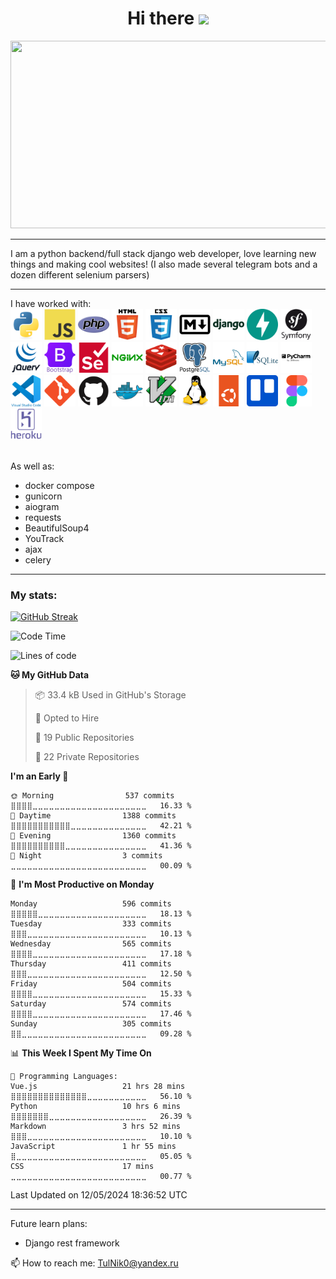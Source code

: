 <h1 align="center">Hi there <img src="https://media.giphy.com/media/hvRJCLFzcasrR4ia7z/giphy.gif" width="40"></h1>
<p align="center"><img src="https://media.giphy.com/media/dWesBcTLavkZuG35MI/giphy.gif" width="600" height="300"  /></p>

---

I am a python backend/full stack django web developer, love learning new things and making cool websites!
(I also made several telegram bots and a dozen different selenium parsers)

---

I have worked with:<br>
<img src="https://github.com/devicons/devicon/blob/master/icons/python/python-original.svg" width="50px" height="50px">
<img src="https://github.com/devicons/devicon/blob/master/icons/javascript/javascript-original.svg" width="50px" height="50px">
<img src="https://github.com/devicons/devicon/blob/master/icons/php/php-original.svg" width="50px" height="50px">
<img src="https://github.com/devicons/devicon/blob/master/icons/html5/html5-original-wordmark.svg" width="50px" height="50px">
<img src="https://github.com/devicons/devicon/blob/master/icons/css3/css3-original-wordmark.svg" width="50px" height="50px">
<img src="https://github.com/devicons/devicon/blob/master/icons/markdown/markdown-original.svg" width="50px" height="50px">
<img src="https://github.com/devicons/devicon/blob/master/icons/django/django-plain-wordmark.svg" width="50px" height="50px">
<img src="https://github.com/devicons/devicon/blob/master/icons/fastapi/fastapi-original.svg" width="50px" height="50px">
<img src="https://github.com/devicons/devicon/blob/master/icons/symfony/symfony-original-wordmark.svg" width="50px" height="50px">
<img src="https://github.com/devicons/devicon/blob/master/icons/jquery/jquery-original-wordmark.svg" width="50px" height="50px">
<img src="https://github.com/devicons/devicon/blob/master/icons/bootstrap/bootstrap-original-wordmark.svg" width="50px" height="50px">
<img src="https://github.com/devicons/devicon/blob/master/icons/selenium/selenium-original.svg" width="50px" height="50px">
<img src="https://github.com/devicons/devicon/blob/master/icons/nginx/nginx-original.svg" width="50px" height="50px">
<img src="https://github.com/devicons/devicon/blob/master/icons/redis/redis-original.svg" width="50px" height="50px">
<img src="https://github.com/devicons/devicon/blob/master/icons/postgresql/postgresql-original-wordmark.svg" width="50px" height="50px">
<img src="https://github.com/devicons/devicon/blob/master/icons/mysql/mysql-original-wordmark.svg" width="50px" height="50px">
<img src="https://github.com/devicons/devicon/blob/master/icons/sqlite/sqlite-original-wordmark.svg" width="50px" height="50px">
<img src="https://github.com/devicons/devicon/blob/master/icons/pycharm/pycharm-original-wordmark.svg" width="50px" height="50px">
<img src="https://github.com/devicons/devicon/blob/master/icons/vscode/vscode-original-wordmark.svg" width="50px" height="50px">
<img src="https://github.com/devicons/devicon/blob/master/icons/git/git-original.svg" width="50px" height="50px">
<img src="https://github.com/devicons/devicon/blob/master/icons/github/github-original.svg" width="50px" height="50px">
<img src="https://github.com/devicons/devicon/blob/master/icons/docker/docker-original.svg" width="50px" height="50px">
<img src="https://github.com/devicons/devicon/blob/master/icons/vim/vim-original.svg" width="50px" height="50px">
<img src="https://github.com/devicons/devicon/blob/master/icons/linux/linux-original.svg" width="50px" height="50px">
<img src="https://github.com/devicons/devicon/blob/master/icons/ubuntu/ubuntu-plain.svg" width="50px" height="50px">
<img src="https://github.com/devicons/devicon/blob/master/icons/trello/trello-plain.svg" width="50px" height="50px">
<img src="https://github.com/devicons/devicon/blob/master/icons/figma/figma-original.svg" width="50px" height="50px">
<img src="https://github.com/devicons/devicon/blob/master/icons/heroku/heroku-original-wordmark.svg" width="50px" height="50px">

<br>As well as:
- docker compose
- gunicorn
- aiogram
- requests
- BeautifulSoup4
- YouTrack
- ajax
- celery

---

### My stats:

[![GitHub Streak](http://github-readme-streak-stats.herokuapp.com?user=LaGGgggg&theme=radical)](https://git.io/streak-stats)<br>

<!--START_SECTION:waka-->
![Code Time](http://img.shields.io/badge/Code%20Time-1%2C498%20hrs%2017%20mins-blue)

![Lines of code](https://img.shields.io/badge/From%20Hello%20World%20I%27ve%20Written-2.0%20million%20lines%20of%20code-blue)

**🐱 My GitHub Data** 

> 📦 33.4 kB Used in GitHub's Storage 
 > 
> 💼 Opted to Hire
 > 
> 📜 19 Public Repositories 
 > 
> 🔑 22 Private Repositories 
 > 
**I'm an Early 🐤** 

```text
🌞 Morning                537 commits         ⣿⣿⣿⣿⣀⣀⣀⣀⣀⣀⣀⣀⣀⣀⣀⣀⣀⣀⣀⣀⣀⣀⣀⣀⣀   16.33 % 
🌆 Daytime                1388 commits        ⣿⣿⣿⣿⣿⣿⣿⣿⣿⣿⣿⣀⣀⣀⣀⣀⣀⣀⣀⣀⣀⣀⣀⣀⣀   42.21 % 
🌃 Evening                1360 commits        ⣿⣿⣿⣿⣿⣿⣿⣿⣿⣿⣀⣀⣀⣀⣀⣀⣀⣀⣀⣀⣀⣀⣀⣀⣀   41.36 % 
🌙 Night                  3 commits           ⣀⣀⣀⣀⣀⣀⣀⣀⣀⣀⣀⣀⣀⣀⣀⣀⣀⣀⣀⣀⣀⣀⣀⣀⣀   00.09 % 
```
📅 **I'm Most Productive on Monday** 

```text
Monday                   596 commits         ⣿⣿⣿⣿⣿⣀⣀⣀⣀⣀⣀⣀⣀⣀⣀⣀⣀⣀⣀⣀⣀⣀⣀⣀⣀   18.13 % 
Tuesday                  333 commits         ⣿⣿⣿⣀⣀⣀⣀⣀⣀⣀⣀⣀⣀⣀⣀⣀⣀⣀⣀⣀⣀⣀⣀⣀⣀   10.13 % 
Wednesday                565 commits         ⣿⣿⣿⣿⣀⣀⣀⣀⣀⣀⣀⣀⣀⣀⣀⣀⣀⣀⣀⣀⣀⣀⣀⣀⣀   17.18 % 
Thursday                 411 commits         ⣿⣿⣿⣀⣀⣀⣀⣀⣀⣀⣀⣀⣀⣀⣀⣀⣀⣀⣀⣀⣀⣀⣀⣀⣀   12.50 % 
Friday                   504 commits         ⣿⣿⣿⣿⣀⣀⣀⣀⣀⣀⣀⣀⣀⣀⣀⣀⣀⣀⣀⣀⣀⣀⣀⣀⣀   15.33 % 
Saturday                 574 commits         ⣿⣿⣿⣿⣀⣀⣀⣀⣀⣀⣀⣀⣀⣀⣀⣀⣀⣀⣀⣀⣀⣀⣀⣀⣀   17.46 % 
Sunday                   305 commits         ⣿⣿⣀⣀⣀⣀⣀⣀⣀⣀⣀⣀⣀⣀⣀⣀⣀⣀⣀⣀⣀⣀⣀⣀⣀   09.28 % 
```


📊 **This Week I Spent My Time On** 

```text
💬 Programming Languages: 
Vue.js                   21 hrs 28 mins      ⣿⣿⣿⣿⣿⣿⣿⣿⣿⣿⣿⣿⣿⣿⣀⣀⣀⣀⣀⣀⣀⣀⣀⣀⣀   56.10 % 
Python                   10 hrs 6 mins       ⣿⣿⣿⣿⣿⣿⣿⣀⣀⣀⣀⣀⣀⣀⣀⣀⣀⣀⣀⣀⣀⣀⣀⣀⣀   26.39 % 
Markdown                 3 hrs 52 mins       ⣿⣿⣿⣀⣀⣀⣀⣀⣀⣀⣀⣀⣀⣀⣀⣀⣀⣀⣀⣀⣀⣀⣀⣀⣀   10.10 % 
JavaScript               1 hr 55 mins        ⣿⣀⣀⣀⣀⣀⣀⣀⣀⣀⣀⣀⣀⣀⣀⣀⣀⣀⣀⣀⣀⣀⣀⣀⣀   05.05 % 
CSS                      17 mins             ⣀⣀⣀⣀⣀⣀⣀⣀⣀⣀⣀⣀⣀⣀⣀⣀⣀⣀⣀⣀⣀⣀⣀⣀⣀   00.77 % 
```


 Last Updated on 12/05/2024 18:36:52 UTC
<!--END_SECTION:waka-->

---

Future learn plans: 
- Django rest framework

📫 How to reach me: TulNik0@yandex.ru
